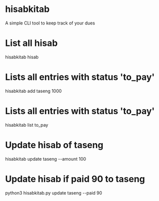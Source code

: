 # hisabkitab
A simple CLI tool to keep track of your dues 

# List all hisab  
hisabkitab hisab

# Lists all entries with status 'to_pay' 
hisabkitab add taseng 1000

# Lists all entries with status 'to_pay' 
hisabkitab list to_pay

# Update hisab of taseng 
hisabkitab update taseng --amount 100

# Update hisab if paid 90 to taseng
python3 hisabkitab.py update taseng --paid 90

